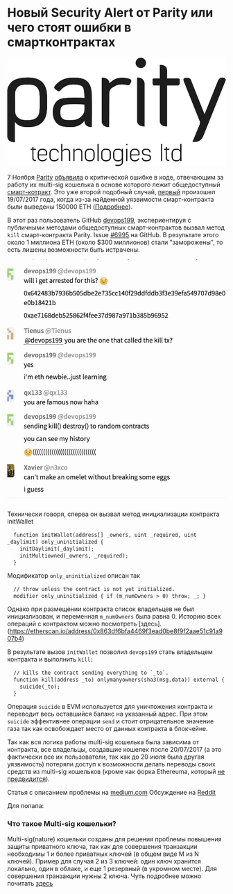 # Новый Security Alert от Parity или чего стоят ошибки в смартконтрактах 

![Parity](paritytech-hero-lg.png)

7 Ноября [Parity](https://paritytech.io) [объявила](https://paritytech.io/blog/security-alert.html) о критической ошибке в коде, отвечающим за работу их multi-sig кошелька в основе которого лежит общедоступный [смарт-котракт](https://github.com/paritytech/parity/blob/v1.8.2/js/src/contracts/snippets/enhanced-wallet.sol). Это уже второй подобный случай, [первый](https://paritytech.io/blog/security-alert-high-2.html) произошел 19/07/2017 года, когда из-за найденной уязвимости смарт-контракта были выведены 150000 ETH ([Подробнее](https://habrahabr.ru/post/333754/)).

В этот раз пользователь GitHub [devops199](https://github.com/devops199), экспериентируя с публичными методами общедоступных смарт-контрактов вызвал метод `kill` смарт-контракта Parity. Issue [#6995](https://github.com/paritytech/parity/issues/6995) на GitHub. В результате этого около 1 миллиона ETH (около $300 миллионов) стали "заморожены", то есть лишены возможности быть истрачены.

![devops199](devops199.jpg)

Технически говоря, сперва он вызвал метод инициализации контракта initWallet
```
  function initWallet(address[] _owners, uint _required, uint _daylimit) only_uninitialized {
    initDaylimit(_daylimit);
    initMultiowned(_owners, _required);
  }
```
Модификатор `only_uninitialized` описан так
```
  // throw unless the contract is not yet initialized.
  modifier only_uninitialized { if (m_numOwners > 0) throw; _; }
```

Однако при размещении контракта список владельцев не был инициализован, и переменная `m_numOwners` была равна 0. Историю всех операций с контрактом можно посмотреть [здесь].(https://etherscan.io/address/0x863df6bfa4469f3ead0be8f9f2aae51c91a907b4)

В результате вызов `initWallet` позволил `devops199` стать владельцем контракта и выполнить `kill`:
```
  // kills the contract sending everything to `_to`.
  function kill(address _to) onlymanyowners(sha3(msg.data)) external {
    suicide(_to);
  }
```

Операция `suicide` в EVM используется для уничтожения контракта и переводит весь оставшийся баланс на указанный адрес. При этом `suicide` эффективнее операции `send` и стоит отрицательное значение газа так как освобождает место от данных контракта в блокчейне.

Так как вся логика работы multi-sig кошелька была зависима от контракта, все владельцы, создавшие кошелек после 20/07/2017 (а это фактически все их пользователи, так как до 20 июля была другая уязвимость) потеряли доступ к возможности делать переводы своих средств из multi-sig кошельков (кроме как форка Ethereuma, который [не предвидится](https://twitter.com/VitalikButerin/status/928172344631115776)).

Статья с описанием проблемы на [medium.com](https://blog.springrole.com/parity-multi-sig-wallets-funds-frozen-explained-768ac072763c)
Обсуждение на [Reddit](https://www.reddit.com/r/ethereum/comments/7bchez/parity_multisig_wallets_deployed_after_730_issue/)



Для попапа:
### Что такое Multi-sig кошельки?
Multi-sig(nature) кошельки созданы для решения проблемы повышения защиты приватного ключа, так как для совершения транзакции необходимы 1 и более приватных ключей (в общем виде M из N ключей). Пример для случая 2 из 3 ключей: один ключ хранится локально, один в облаке, и еще 1 резервный (в укромном месте). Для совершения транзакции нужны 2 ключа. Чуть подробнее можно почитать [здесь](https://99bitcoins.com/what-is-multi%C2%ADsig-bitcoin-wallet-should-you-using-one/)



